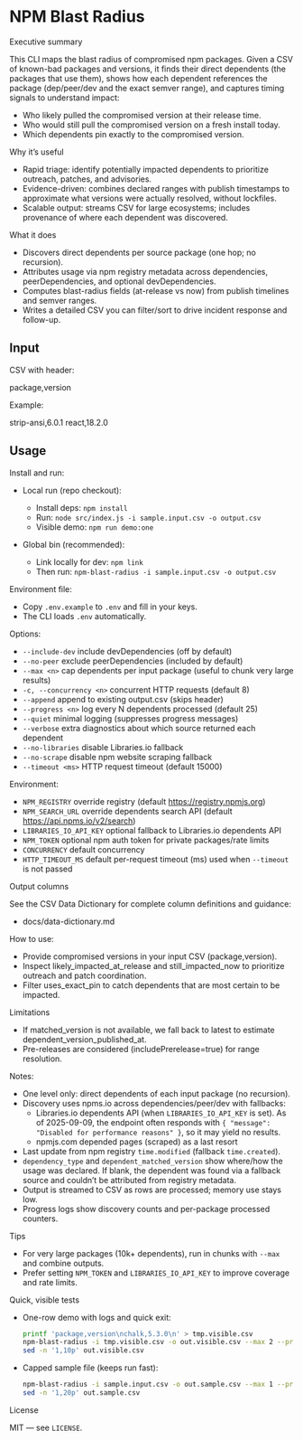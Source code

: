 # NPM Blast Radius

Executive summary

This CLI maps the blast radius of compromised npm packages. Given a CSV of known-bad packages and versions, it finds their direct dependents (the packages that use them), shows how each dependent references the package (dep/peer/dev and the exact semver range), and captures timing signals to understand impact:

- Who likely pulled the compromised version at their release time.
- Who would still pull the compromised version on a fresh install today.
- Which dependents pin exactly to the compromised version.

Why it’s useful

- Rapid triage: identify potentially impacted dependents to prioritize outreach, patches, and advisories.
- Evidence-driven: combines declared ranges with publish timestamps to approximate what versions were actually resolved, without lockfiles.
- Scalable output: streams CSV for large ecosystems; includes provenance of where each dependent was discovered.

What it does

- Discovers direct dependents per source package (one hop; no recursion).
- Attributes usage via npm registry metadata across dependencies, peerDependencies, and optional devDependencies.
- Computes blast-radius fields (at-release vs now) from publish timelines and semver ranges.
- Writes a detailed CSV you can filter/sort to drive incident response and follow-up.

## Input

CSV with header:

package,version

Example:

strip-ansi,6.0.1
react,18.2.0

## Usage

Install and run:

- Local run (repo checkout):
  - Install deps: `npm install`
  - Run: `node src/index.js -i sample.input.csv -o output.csv`
  - Visible demo: `npm run demo:one`

- Global bin (recommended):
  - Link locally for dev: `npm link`
  - Then run: `npm-blast-radius -i sample.input.csv -o output.csv`

Environment file:

- Copy `.env.example` to `.env` and fill in your keys.
- The CLI loads `.env` automatically.

Options:

- `--include-dev` include devDependencies (off by default)
- `--no-peer` exclude peerDependencies (included by default)
- `--max <n>` cap dependents per input package (useful to chunk very large results)
- `-c, --concurrency <n>` concurrent HTTP requests (default 8)
- `--append` append to existing output.csv (skips header)
- `--progress <n>` log every N dependents processed (default 25)
- `--quiet` minimal logging (suppresses progress messages)
- `--verbose` extra diagnostics about which source returned each dependent
- `--no-libraries` disable Libraries.io fallback
- `--no-scrape` disable npm website scraping fallback
- `--timeout <ms>` HTTP request timeout (default 15000)

Environment:

- `NPM_REGISTRY` override registry (default https://registry.npmjs.org)
- `NPM_SEARCH_URL` override dependents search API (default https://api.npms.io/v2/search)
- `LIBRARIES_IO_API_KEY` optional fallback to Libraries.io dependents API
- `NPM_TOKEN` optional npm auth token for private packages/rate limits
- `CONCURRENCY` default concurrency
- `HTTP_TIMEOUT_MS` default per-request timeout (ms) used when `--timeout` is not passed

Output columns

See the CSV Data Dictionary for complete column definitions and guidance:

- docs/data-dictionary.md

How to use:

- Provide compromised versions in your input CSV (package,version).
- Inspect likely_impacted_at_release and still_impacted_now to prioritize outreach and patch coordination.
- Filter uses_exact_pin to catch dependents that are most certain to be impacted.

Limitations

- If matched_version is not available, we fall back to latest to estimate dependent_version_published_at.
- Pre-releases are considered (includePrerelease=true) for range resolution.

Notes:

- One level only: direct dependents of each input package (no recursion).
- Discovery uses npms.io across dependencies/peer/dev with fallbacks:
  - Libraries.io dependents API (when `LIBRARIES_IO_API_KEY` is set). As of 2025-09-09, the endpoint often responds with `{ "message": "Disabled for performance reasons" }`, so it may yield no results.
  - npmjs.com depended pages (scraped) as a last resort
- Last update from npm registry `time.modified` (fallback `time.created`).
- `dependency_type` and `dependent_matched_version` show where/how the usage was declared. If blank, the dependent was found via a fallback source and couldn’t be attributed from registry metadata.
- Output is streamed to CSV as rows are processed; memory use stays low.
- Progress logs show discovery counts and per-package processed counters.

Tips

- For very large packages (10k+ dependents), run in chunks with `--max` and combine outputs.
- Prefer setting `NPM_TOKEN` and `LIBRARIES_IO_API_KEY` to improve coverage and rate limits.

Quick, visible tests

- One-row demo with logs and quick exit:

  ```sh
  printf 'package,version\nchalk,5.3.0\n' > tmp.visible.csv
  npm-blast-radius -i tmp.visible.csv -o out.visible.csv --max 2 --progress 1 --verbose --timeout 8000
  sed -n '1,10p' out.visible.csv
  ```

- Capped sample file (keeps run fast):

  ```sh
  npm-blast-radius -i sample.input.csv -o out.sample.csv --max 1 --progress 10 --verbose --timeout 8000
  sed -n '1,20p' out.sample.csv
  ```

License

MIT — see `LICENSE`.
